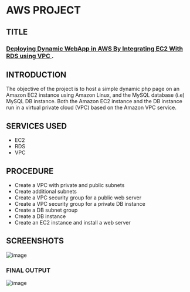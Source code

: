 # AWS PROJECT
## TITLE
### [Deploying Dynamic WebApp in AWS By Integrating EC2 With RDS using VPC ](https://github.com/Mage1507/aws-projects/blob/f3f7a6b84c362ce9babb0a102b874bf231484261/Web%20Hosting).


## INTRODUCTION
The objective of the project is to host a simple dynamic php page on an Amazon EC2 instance using Amazon Linux, and the MySQL database (i.e) MySQL DB instance. Both the Amazon EC2 instance and the DB instance run in a virtual private cloud (VPC) based on the Amazon VPC service.


## SERVICES USED
- EC2 
- RDS 
- VPC 


## PROCEDURE
- Create a VPC with private and public subnets
- Create additional subnets
- Create a VPC security group for a public web server
- Create a VPC security group for a private DB instance
- Create a DB subnet group
- Create a DB instance
- Create an EC2 instance and install a web server


## SCREENSHOTS
![image](https://user-images.githubusercontent.com/63550437/114916681-b82e3c00-9e42-11eb-8e3d-518f150bc334.png)

### FINAL OUTPUT
![image](https://user-images.githubusercontent.com/63550437/114917063-2a068580-9e43-11eb-922b-df04ff1b8ed5.png)

